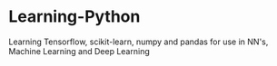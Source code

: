 # Learning-Python
Learning Tensorflow, scikit-learn, numpy and pandas for use in NN's, Machine Learning and Deep Learning
